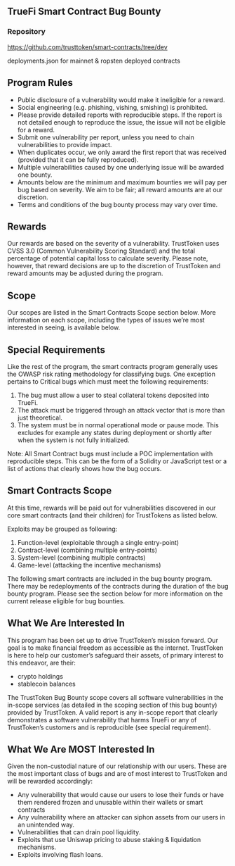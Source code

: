 ## TrueFi Smart Contract Bug Bounty

### Repository
https://github.com/trusttoken/smart-contracts/tree/dev 
  
deployments.json for mainnet & ropsten deployed contracts

## Program Rules

- Public disclosure of a vulnerability would make it ineligible for a reward.
- Social engineering (e.g. phishing, vishing, smishing) is prohibited.
- Please provide detailed reports with reproducible steps. If the report is not detailed enough to reproduce the issue, the issue will not be eligible for a reward.
- Submit one vulnerability per report, unless you need to chain vulnerabilities to provide impact.
- When duplicates occur, we only award the first report that was received (provided that it can be fully reproduced).
- Multiple vulnerabilities caused by one underlying issue will be awarded one bounty.
- Amounts below are the minimum and maximum bounties we will pay per bug based on severity. We aim to be fair; all reward amounts are at our discretion.
- Terms and conditions of the bug bounty process may vary over time.

## Rewards
Our rewards are based on the severity of a vulnerability. TrustToken uses CVSS 3.0 (Common Vulnerability Scoring Standard) and the total percentage of potential capital loss to calculate severity. Please note, however, that reward decisions are up to the discretion of TrustToken and reward amounts may be adjusted during the program.

## Scope
Our scopes are listed in the Smart Contracts Scope section below. More information on each scope, including the types of issues we’re most interested in seeing, is available below.

## Special Requirements
Like the rest of the program, the smart contracts program generally uses the OWASP risk rating methodology for classifying bugs. One exception pertains to Critical bugs which must meet the following requirements:

1. The bug must allow a user to steal collateral tokens deposited into TrueFi.
2. The attack must be triggered through an attack vector that is more than just theoretical.
3. The system must be in normal operational mode or pause mode. This excludes for example any states during deployment or shortly after when the system is not fully initialized.

Note: All Smart Contract bugs must include a POC implementation with reproducible steps. This can be the form of a Solidity or JavaScript test or a list of actions that clearly shows how the bug occurs.

## Smart Contracts Scope
At this time, rewards will be paid out for vulnerabilities discovered in our core smart contracts (and their children) for TrustTokens as listed below.

Exploits may be grouped as following:
1. Function-level (exploitable through a single entry-point)
2. Contract-level (combining multiple entry-points)
3. System-level (combining multiple contracts)
4. Game-level (attacking the incentive mechanisms)

The following smart contracts are included in the bug bounty program. There may be redeployments of the contracts during the duration of the bug bounty program. Please see the section below for more information on the current release eligible for bug bounties.

## What We Are Interested In
This program has been set up to drive TrustToken’s mission forward. Our goal is to make financial freedom as accessible as the internet. TrustToken is here to help our customer’s safeguard their assets, of primary interest to this endeavor, are their:
- crypto holdings
- stablecoin balances

The TrustToken Bug Bounty scope covers all software vulnerabilities in the in-scope services (as detailed in the scoping section of this bug bounty) provided by TrustToken. A valid report is any in-scope report that clearly demonstrates a software vulnerability that harms TrueFi or any of TrustToken’s customers and is reproducible (see special requirement).

## What We Are MOST Interested In
Given the non-custodial nature of our relationship with our users. These are the most important class of bugs and are of most interest to TrustToken and will be rewarded accordingly:
- Any vulnerability that would cause our users to lose their funds or have them rendered frozen and unusable within their wallets or smart contracts
- Any vulnerability where an attacker can siphon assets from our users in an unintended way.
- Vulnerabilities that can drain pool liquidity.
- Exploits that use Uniswap pricing to abuse staking & liquidation mechanisms.
- Exploits involving flash loans.
